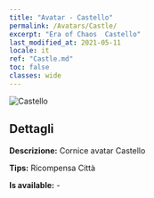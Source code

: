 ```yaml
---
title: "Avatar - Castello"
permalink: /Avatars/Castle/
excerpt: "Era of Chaos  Castello"
last_modified_at: 2021-05-11
locale: it
ref: "Castle.md"
toc: false
classes: wide
---
```

 ![Castello](/images/a/avatarFrame_11.png)

## Dettagli

 **Descrizione:** Cornice avatar Castello 

 **Tips:** Ricompensa Città 

 **Is available:**  - 

